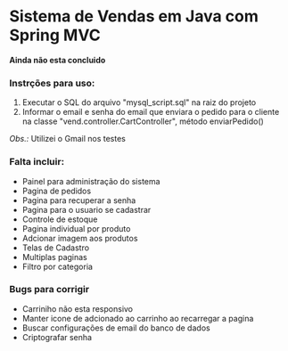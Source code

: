 # Sistema de Vendas em Java com Spring MVC

**Ainda não esta concluido**

### Instrções para uso:
1. Executar o SQL do arquivo "mysql_script.sql" na raiz do projeto
2. Informar o email e senha do email que enviara o pedido para o cliente na classe "vend.controller.CartController", método enviarPedido()

*Obs.:* Utilizei o Gmail nos testes

### Falta incluir:
* Painel para administração do sistema
* Pagina de pedidos
* Pagina para recuperar a senha
* Pagina para o usuario se cadastrar
* Controle de estoque
* Pagina individual por produto
* Adcionar imagem aos produtos
* Telas de Cadastro
* Multiplas paginas
* Filtro por categoria

### Bugs para corrigir
* Carriniho não esta responsivo
* Manter icone de adcionado ao carrinho ao recarregar a pagina
* Buscar configurações de email do banco de dados
* Criptografar senha


